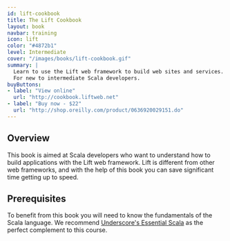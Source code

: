 ```yaml
---
id: lift-cookbook
title: The Lift Cookbook
layout: book
navbar: training
icon: lift
color: "#4872b1"
level: Intermediate
cover: "/images/books/lift-cookbook.gif"
summary: |
  Learn to use the Lift web framework to build web sites and services.
  For new to intermediate Scala developers.
buyButtons:
- label: "View online"
  url: "http://cookbook.liftweb.net"
- label: "Buy now - $22"
  url: "http://shop.oreilly.com/product/0636920029151.do"
---
```


## Overview

This book is aimed at Scala developers who want to understand how to build applications with the Lift web framework. Lift is different from other web frameworks, and with the help of this book you can save significant time getting up to speed.

## Prerequisites

To benefit from this book you will need to know the fundamentals of the Scala language. We recommend [Underscore's Essential Scala](/books/essential-scala) as the perfect complement to this course.

